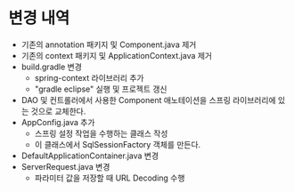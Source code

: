 # 변경 내역
- 기존의 annotation 패키지 및 Component.java 제거
- 기존의 context 패키지 및 ApplicationContext.java 제거
- build.gradle 변경
    - spring-context 라이브러리 추가
    - "gradle eclipse" 실행 및 프로젝트 갱신
- DAO 및 컨트롤러에서 사용한 Component 애노테이션을 스프링 라이브러리에 있는 것으로 교체한다. 
- AppConfig.java 추가
    - 스프링 설정 작업을 수행하는 클래스 작성
    - 이 클래스에서 SqlSessionFactory 객체를 만든다. 
- DefaultApplicationContainer.java 변경
- ServerRequest.java 변경
    - 파라미터 값을 저장할 때 URL Decoding 수행




